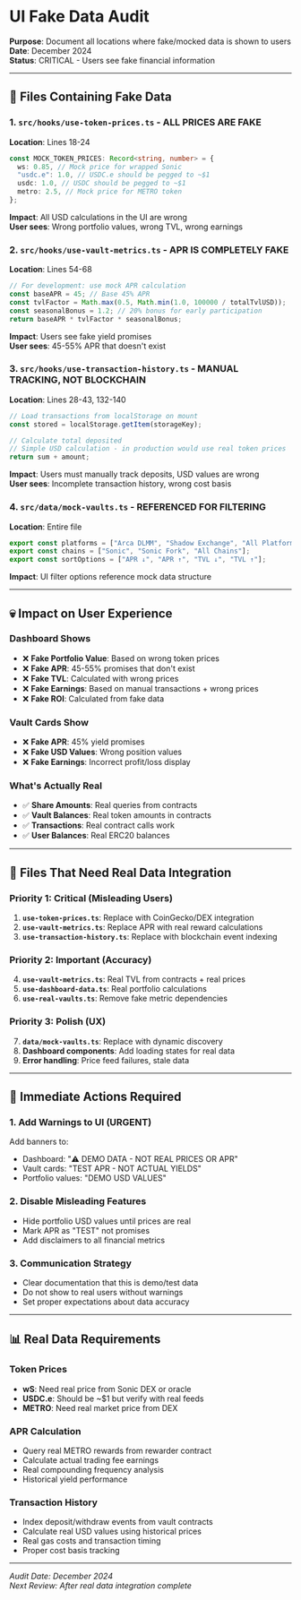 # UI Fake Data Audit

**Purpose**: Document all locations where fake/mocked data is shown to users  
**Date**: December 2024  
**Status**: CRITICAL - Users see fake financial information

---

## 🚨 Files Containing Fake Data

### 1. `src/hooks/use-token-prices.ts` - ALL PRICES ARE FAKE
**Location**: Lines 18-24
```typescript
const MOCK_TOKEN_PRICES: Record<string, number> = {
  ws: 0.85, // Mock price for wrapped Sonic
  "usdc.e": 1.0, // USDC.e should be pegged to ~$1
  usdc: 1.0, // USDC should be pegged to ~$1
  metro: 2.5, // Mock price for METRO token
};
```
**Impact**: All USD calculations in the UI are wrong  
**User sees**: Wrong portfolio values, wrong TVL, wrong earnings

### 2. `src/hooks/use-vault-metrics.ts` - APR IS COMPLETELY FAKE
**Location**: Lines 54-68
```typescript
// For development: use mock APR calculation
const baseAPR = 45; // Base 45% APR
const tvlFactor = Math.max(0.5, Math.min(1.0, 100000 / totalTvlUSD));
const seasonalBonus = 1.2; // 20% bonus for early participation
return baseAPR * tvlFactor * seasonalBonus;
```
**Impact**: Users see fake yield promises  
**User sees**: 45-55% APR that doesn't exist

### 3. `src/hooks/use-transaction-history.ts` - MANUAL TRACKING, NOT BLOCKCHAIN
**Location**: Lines 28-43, 132-140
```typescript
// Load transactions from localStorage on mount
const stored = localStorage.getItem(storageKey);

// Calculate total deposited
// Simple USD calculation - in production would use real token prices
return sum + amount;
```
**Impact**: Users must manually track deposits, USD values are wrong  
**User sees**: Incomplete transaction history, wrong cost basis

### 4. `src/data/mock-vaults.ts` - REFERENCED FOR FILTERING
**Location**: Entire file
```typescript
export const platforms = ["Arca DLMM", "Shadow Exchange", "All Platforms"];
export const chains = ["Sonic", "Sonic Fork", "All Chains"];
export const sortOptions = ["APR ↓", "APR ↑", "TVL ↓", "TVL ↑"];
```
**Impact**: UI filter options reference mock data structure

---

## 💀 Impact on User Experience

### Dashboard Shows
- ❌ **Fake Portfolio Value**: Based on wrong token prices
- ❌ **Fake APR**: 45-55% promises that don't exist  
- ❌ **Fake TVL**: Calculated with wrong prices
- ❌ **Fake Earnings**: Based on manual transactions + wrong prices
- ❌ **Fake ROI**: Calculated from fake data

### Vault Cards Show
- ❌ **Fake APR**: 45% yield promises
- ❌ **Fake USD Values**: Wrong position values
- ❌ **Fake Earnings**: Incorrect profit/loss display

### What's Actually Real
- ✅ **Share Amounts**: Real queries from contracts
- ✅ **Vault Balances**: Real token amounts in contracts
- ✅ **Transactions**: Real contract calls work
- ✅ **User Balances**: Real ERC20 balances

---

## 🔧 Files That Need Real Data Integration

### Priority 1: Critical (Misleading Users)
1. **`use-token-prices.ts`**: Replace with CoinGecko/DEX integration
2. **`use-vault-metrics.ts`**: Replace APR with real reward calculations
3. **`use-transaction-history.ts`**: Replace with blockchain event indexing

### Priority 2: Important (Accuracy)
4. **`use-vault-metrics.ts`**: Real TVL from contracts + real prices
5. **`use-dashboard-data.ts`**: Real portfolio calculations
6. **`use-real-vaults.ts`**: Remove fake metric dependencies

### Priority 3: Polish (UX)
7. **`data/mock-vaults.ts`**: Replace with dynamic discovery
8. **Dashboard components**: Add loading states for real data
9. **Error handling**: Price feed failures, stale data

---

## 🚨 Immediate Actions Required

### 1. Add Warnings to UI (URGENT)
Add banners to:
- Dashboard: "⚠️ DEMO DATA - NOT REAL PRICES OR APR"
- Vault cards: "TEST APR - NOT ACTUAL YIELDS"
- Portfolio values: "DEMO USD VALUES"

### 2. Disable Misleading Features
- Hide portfolio USD values until prices are real
- Mark APR as "TEST" not promises
- Add disclaimers to all financial metrics

### 3. Communication Strategy
- Clear documentation that this is demo/test data
- Do not show to real users without warnings
- Set proper expectations about data accuracy

---

## 📊 Real Data Requirements

### Token Prices
- **wS**: Need real price from Sonic DEX or oracle
- **USDC.e**: Should be ~$1 but verify with real feeds
- **METRO**: Need real market price from DEX

### APR Calculation
- Query real METRO rewards from rewarder contract
- Calculate actual trading fee earnings
- Real compounding frequency analysis
- Historical yield performance

### Transaction History
- Index deposit/withdraw events from vault contracts
- Calculate real USD values using historical prices
- Real gas costs and transaction timing
- Proper cost basis tracking

---

*Audit Date: December 2024*  
*Next Review: After real data integration complete*